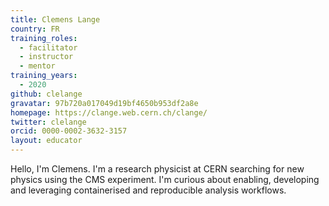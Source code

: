```yaml
---
title: Clemens Lange
country: FR
training_roles:
  - facilitator
  - instructor
  - mentor
training_years:
  - 2020
github: clelange
gravatar: 97b720a017049d19bf4650b953df2a8e
homepage: https://clange.web.cern.ch/clange/
twitter: clelange
orcid: 0000-0002-3632-3157
layout: educator
---
```


Hello, I'm Clemens. I'm a research physicist at CERN searching for new physics
using the CMS experiment. I'm curious about enabling, developing and leveraging
containerised and reproducible analysis workflows.

